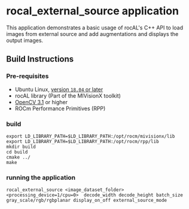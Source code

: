 # rocal_external_source application
This application demonstrates a basic usage of rocAL's C++ API to load images from external source and add augmentations and displays the output images.

## Build Instructions

### Pre-requisites
* Ubuntu Linux, [version `18.04` or later](https://www.microsoft.com/software-download/windows10)
* rocAL library (Part of the MIVisionX toolkit)
* [OpenCV 3.1](https://github.com/opencv/opencv/releases) or higher
* ROCm Performance Primitives (RPP)

### build
  ````
  export LD_LIBRARY_PATH=$LD_LIBRARY_PATH:/opt/rocm/mivisionx/lib
  export LD_LIBRARY_PATH=$LD_LIBRARY_PATH:/opt/rocm/rpp/lib
  mkdir build
  cd build
  cmake ../
  make 
  ````
### running the application  
  ````
  rocal_external_source <image_dataset_folder> <processing_device=1/cpu=0>  decode_width decode_height batch_size gray_scale/rgb/rgbplanar display_on_off external_source_mode

  ````
